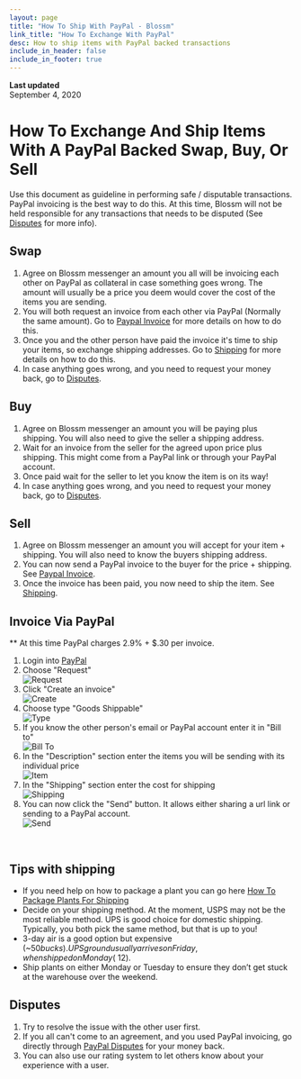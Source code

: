 ```yaml
---
layout: page
title: "How To Ship With PayPal - Blossm"
link_title: "How To Exchange With PayPal"
desc: How to ship items with PayPal backed transactions
include_in_header: false
include_in_footer: true
---
```


**Last updated**  
September 4, 2020

# How To Exchange And Ship Items With A PayPal Backed Swap, Buy, Or Sell
Use this document as guideline in performing safe / disputable transactions. PayPal invoicing is the best way to do this. At this time, Blossm will not be held responsible for any transactions that needs to be disputed (See [Disputes](#disputes) for more info). 
## Swap
1. Agree on Blossm messenger an amount you all will be invoicing each other on PayPal as collateral in case something goes wrong. The amount will usually be a price you deem would cover the cost of the items you are sending.
2. You will both request an invoice from each other via PayPal (Normally the same amount). Go to [Paypal Invoice](#invoice-via-paypal) for more details on how to do this.
3. Once you and the other person have paid the invoice it's time to ship your items, so exchange shipping addresses. Go to [Shipping](#tips-with-shipping) for more details on how to do this.
4. In case anything goes wrong, and you need to request your money back, go to [Disputes](#disputes).

## Buy
1. Agree on Blossm messenger an amount you will be paying plus shipping. You will also need to give the seller a shipping address.
2. Wait for an invoice from the seller for the agreed upon price plus shipping. This might come from a PayPal link or through your PayPal account.
3. Once paid wait for the seller to let you know the item is on its way!
4. In case anything goes wrong, and you need to request your money back, go to [Disputes](#disputes).

## Sell
1. Agree on Blossm messenger an amount you will accept for your item + shipping. You will also need to know the buyers shipping address.
2. You can now send a PayPal invoice to the buyer for the price + shipping. See [Paypal Invoice](#invoice-via-paypal).
3. Once the invoice has been paid, you now need to ship the item. See [Shipping](#tips-with-shipping).

## Invoice Via PayPal
** At this time PayPal charges 2.9% + $.30 per invoice.
1. Login into [PayPal](https://www.paypal.com/us/signin)
2. Choose "Request" <br />
![Request](https://blossm.garden/assets/shipping/request.png)
3. Click "Create an invoice" <br />
![Create](https://blossm.garden/assets/shipping/invoice-create.png)
4. Choose type "Goods Shippable" <br />
![Type](https://blossm.garden/assets/shipping/invoice-type.png)
5. If you know the other person's email or PayPal account enter it in "Bill to" <br />
![Bill To](https://blossm.garden/assets/shipping/invoice-bill-to.png)
6. In the "Description" section enter the items you will be sending with its individual price <br />
![Item](https://blossm.garden/assets/shipping/invoice-item.png)
7. In the "Shipping" section enter the cost for shipping <br />
![Shipping](https://blossm.garden/assets/shipping/invoice-shipping.png)
8. You can now click the "Send" button. It allows either sharing a url link or sending to a PayPal account. <br />
![Send](https://blossm.garden/assets/shipping/invoice-send.png)
<br />


## Tips with shipping
* If you need help on how to package a plant you can go here [How To Package Plants For Shipping](https://blossm.garden/how-to-package-plants/)
* Decide on your shipping method. At the moment, USPS may not be the most reliable method. UPS is good choice for domestic shipping. Typically, you both pick the same method, but that is up to you!
* 3-day air is a good option but expensive (~$50 bucks). UPS ground usually arrives on Friday, when shipped on Monday (~$12).
* Ship plants on either Monday or Tuesday to ensure they don’t get stuck at the warehouse over the weekend.

## Disputes
1. Try to resolve the issue with the other user first.
2. If you all can't come to an agreement, and you used PayPal invoicing, go directly through [PayPal Disputes](https://www.paypal.com/us/webapps/mpp/security/buyer-protection-resolution) for your money back.
3. You can also use our rating system to let others know about your experience with a user.